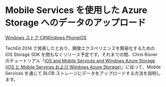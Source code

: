 ﻿<properties pageTitle="Mobile Services を使用したデータの BLOB ストレージへのアップロード (iOS) | Mobile Services" metaKeywords="" description="Learn how to use Mobile Services to upload data to Azure Blob Storage." metaCanonical="" disqusComments="0" umbracoNaviHide="1" documentationCenter="Mobile" title="Upload data to Azure Storage by using Mobile Services" authors="yuaxu" writer="yuaxu" manager="dwrede" services="mobile-services,storage"/>

<tags ms.service="mobile-services" ms.workload="mobile" ms.tgt_pltfrm="mobile-ios" ms.topic="article" ms.date="09/23/2014" ms.author="yuaxu"/>

# Mobile Services を使用した Azure Storage へのデータのアップロード
<div class="dev-center-tutorial-selector sublanding"><a href="/ja-jp/documentation/articles/mobile-services-windows-store-dotnet-upload-data-blob-storage" title="Windows Store C#">Windows ストア C#</a><a href="/ja-jp/documentation/articles/mobile-services-windows-phone-upload-data-blob-storage" title="Windows Phone">Windows Phone</a><a href="/ja-jp/documentation/articles/mobile-services-ios-upload-data-blob-storage" title="iOS" class="current">iOS</a></div>

TechEd 2014 で発表したとおり、開発エクスペリエンスを簡易化するための iOS Storage SDK を間もなくリリース予定です。それまでの間、Chris Risner のチュートリアル「[iOS and Mobile Services and Windows Azure Storage (iOS と Mobile Services および Windows Azure Storage)]」に従って、Mobile Services を通じて BLOB ストレージにデータをアップロードする方法を説明します。

[iOS and Mobile Services and Windows Azure Storage (iOS と Mobile Services および Windows Azure Storage)]: http://chrisrisner.com/iOS-and-Mobile-Services-and-Windows-Azure-Storage

<!--HONumber=35_1-->
